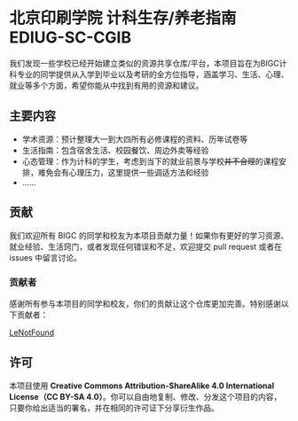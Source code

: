 # 北京印刷学院 计科生存/养老指南 EDIUG-SC-CGIB
我们发现一些学校已经开始建立类似的资源共享仓库/平台，本项目旨在为BIGC计科专业的同学提供从入学到毕业以及考研的全方位指导，涵盖学习、生活、心理、就业等多个方面，希望你能从中找到有用的资源和建议。

## 主要内容
* 学术资源：预计整理大一到大四所有必修课程的资料、历年试卷等
* 生活指南：包含宿舍生活、校园餐饮、周边外卖等经验
* 心态管理：作为计科的学生，考虑到当下的就业前景与学校~~并不合理~~的课程安排，难免会有心理压力，这里提供一些调适方法和经验
* ……

## 贡献
我们欢迎所有 BIGC 的同学和校友为本项目贡献力量！如果你有更好的学习资源、就业经验、生活窍门，或者发现任何错误和不足，欢迎提交 pull request 或者在 issues 中留言讨论。

### 贡献者
感谢所有参与本项目的同学和校友，你们的贡献让这个仓库更加完善。特别感谢以下贡献者：

[LeNotFound](https://github.com/LeNotFound)

## 许可
本项目使用 **Creative Commons Attribution-ShareAlike 4.0 International License（CC BY-SA 4.0）**。你可以自由地复制、修改、分发这个项目的内容，只要你给出适当的署名，并在相同的许可证下分享衍生作品。
